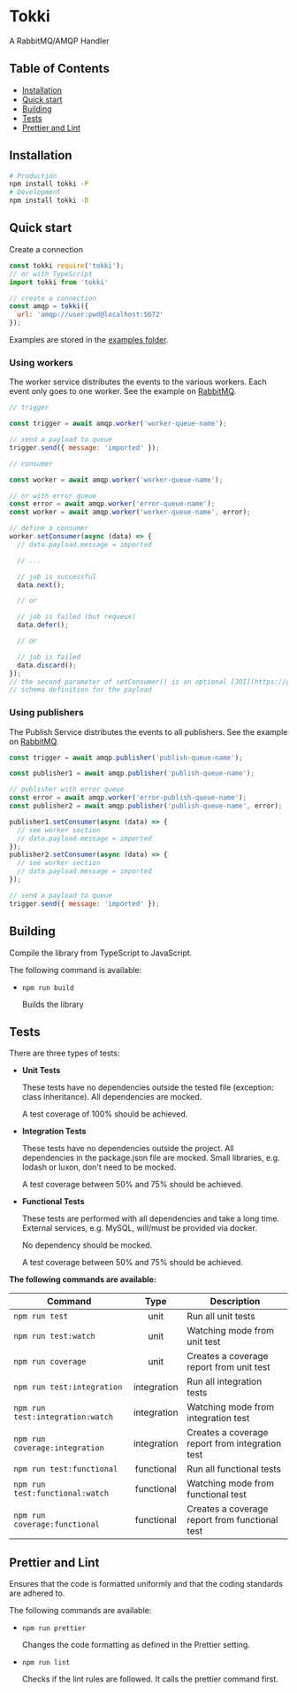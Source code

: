 # Tokki

A RabbitMQ/AMQP Handler

## Table of Contents

- [Installation](#installation)
- [Quick start](#quick-start)
- [Building](#building)
- [Tests](#tests)
- [Prettier and Lint](#prettier-and-lint)

## Installation

```bash
# Production
npm install tokki -P
# Development
npm install tokki -D
```

## Quick start

Create a connection

```javascript
const tokki require('tokki');
// or with TypeScript
import tokki from 'tokki'

// create a connection
const amqp = tokki({
  url: 'amqp://user:pwd@localhost:5672'
});
```

Examples are stored in the [examples folder](./examples).

### Using workers

The worker service distributes the events to the various workers. Each event only goes to one worker.
See the example on [RabbitMQ](https://www.rabbitmq.com/tutorials/tutorial-two-javascript.html).

```javascript
// trigger

const trigger = await amqp.worker('worker-queue-name');

// send a payload to queue
trigger.send({ message: 'imported' });

// consumer

const worker = await amqp.worker('worker-queue-name');

// or with error queue
const error = await amqp.worker('error-queue-name');
const worker = await amqp.worker('worker-queue-name', error);

// define a consumer
worker.setConsumer(async (data) => {
  // data.payload.message = imported

  // ...

  // job is successful
  data.next();

  // or

  // job is failed (but requeue)
  data.defer();

  // or

  // job is failed
  data.discard();
});
// the second parameter of setConsumer() is an optional [JOI](https://github.com/hapijs/joi)
// schema definition for the payload
```

### Using publishers

The Publish Service distributes the events to all publishers.
See the example on [RabbitMQ](https://www.rabbitmq.com/tutorials/tutorial-three-javascript.html).

```javascript
const trigger = await amqp.publisher('publish-queue-name');

const publisher1 = await amqp.publisher('publish-queue-name');

// publisher with error queue
const error = await amqp.worker('error-publish-queue-name');
const publisher2 = await amqp.publisher('publish-queue-name', error);

publisher1.setConsumer(async (data) => {
  // see worker section
  // data.payload.message = imported
});
publisher2.setConsumer(async (data) => {
  // see worker section
  // data.payload.message = imported
});

// send a payload to queue
trigger.send({ message: 'imported' });
```

## Building

Compile the library from TypeScript to JavaScript.

The following command is available:

- `npm run build`

  Builds the library

## Tests

There are three types of tests:

- **Unit Tests**

  These tests have no dependencies outside the tested file (exception: class inheritance). All dependencies are mocked.

  A test coverage of 100% should be achieved.

- **Integration Tests**

  These tests have no dependencies outside the project. All dependencies in the package.json file are mocked.
  Small libraries, e.g. lodash or luxon, don't need to be mocked.

  A test coverage between 50% and 75% should be achieved.

- **Functional Tests**

  These tests are performed with all dependencies and take a long time. External services, e.g. MySQL, will/must be provided via docker.

  No dependency should be mocked.

  A test coverage between 50% and 75% should be achieved.

**The following commands are available:**

| Command                          |    Type     | Description                                     |
| -------------------------------- | :---------: | ----------------------------------------------- |
| `npm run test`                   |    unit     | Run all unit tests                              |
| `npm run test:watch`             |    unit     | Watching mode from unit test                    |
| `npm run coverage`               |    unit     | Creates a coverage report from unit test        |
| `npm run test:integration`       | integration | Run all integration tests                       |
| `npm run test:integration:watch` | integration | Watching mode from integration test             |
| `npm run coverage:integration`   | integration | Creates a coverage report from integration test |
| `npm run test:functional`        | functional  | Run all functional tests                        |
| `npm run test:functional:watch`  | functional  | Watching mode from functional test              |
| `npm run coverage:functional`    | functional  | Creates a coverage report from functional test  |

## Prettier and Lint

Ensures that the code is formatted uniformly and that the coding standards are adhered to.

The following commands are available:

- `npm run prettier`

  Changes the code formatting as defined in the Prettier setting.

- `npm run lint`

  Checks if the lint rules are followed. It calls the prettier command first.
